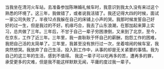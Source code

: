当我坐在清河火车站，去准备参加陈琳婚礼候车时，我意识到我太久没有来过这个熟悉的环境了。这三年，我做错了，或者说我活错了。我还记得大四的时候，面试一家公司失败了，半夜12点我躲在自己的床铺上小声的哭。我那时候发誓自己好好的过一生，但是我过的不好。机缘巧合，我去了山东浪潮，在那加起来算上实习，总共做了三年。三年后，不甘于自己一辈子穷困潦倒，又来到了北京，至今，在京东，工作了近三年。三年里，我一直耿耿于怀自己的薪酬，抱怨工作的困难，我把自己活的太简单了。三年里，我甚至没有旅行过一次，坐着喧闹的候车室，我突然想哭。我放弃了自己生活，投入到工作中，从事的却是无关紧要的事情。我为自己的这三年的生活，感到不值得。
我这一辈子可以吃再多的苦，遭再多的罪，承受更多的灾难，但是我不能这样默默无闻，平庸的度过我一辈子。